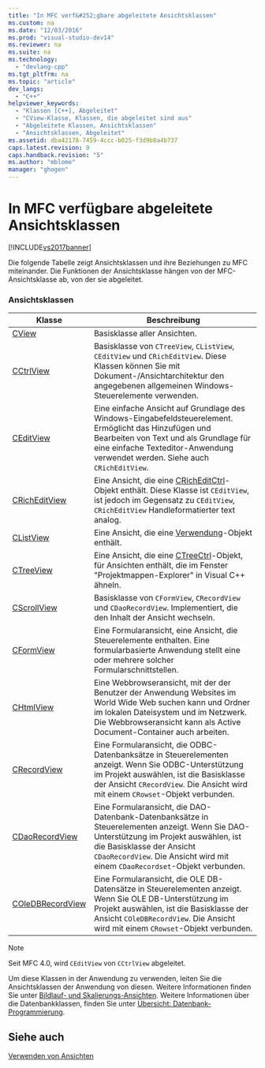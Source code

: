 ```yaml
---
title: "In MFC verf&#252;gbare abgeleitete Ansichtsklassen"
ms.custom: na
ms.date: "12/03/2016"
ms.prod: "visual-studio-dev14"
ms.reviewer: na
ms.suite: na
ms.technology: 
  - "devlang-cpp"
ms.tgt_pltfrm: na
ms.topic: "article"
dev_langs: 
  - "C++"
helpviewer_keywords: 
  - "Klassen [C++], Abgeleitet"
  - "CView-Klasse, Klassen, die abgeleitet sind aus"
  - "Abgeleitete Klassen, Ansichtsklassen"
  - "Ansichtsklassen, Abgeleitet"
ms.assetid: dba42178-7459-4ccc-b025-f3d9b8a4b737
caps.latest.revision: 9
caps.handback.revision: "5"
ms.author: "mblome"
manager: "ghogen"
---
```

# In MFC verf&#252;gbare abgeleitete Ansichtsklassen
[!INCLUDE[vs2017banner](../assembler/inline/includes/vs2017banner.md)]

Die folgende Tabelle zeigt Ansichtsklassen und ihre Beziehungen zu MFC miteinander.  Die Funktionen der Ansichtsklasse hängen von der MFC\-Ansichtsklasse ab, von der sie abgeleitet.  
  
### Ansichtsklassen  
  
|Klasse|**Beschreibung**|  
|------------|----------------------|  
|[CView](../mfc/reference/cview-class.md)|Basisklasse aller Ansichten.|  
|[CCtrlView](../mfc/reference/cctrlview-class.md)|Basisklasse von `CTreeView`, `CListView`, `CEditView` und `CRichEditView`.  Diese Klassen können Sie mit Dokument\-\/Ansichtarchitektur den angegebenen allgemeinen Windows\-Steuerelemente verwenden.|  
|[CEditView](../mfc/reference/ceditview-class.md)|Eine einfache Ansicht auf Grundlage des Windows\-Eingabefeldsteuerelement.  Ermöglicht das Hinzufügen und Bearbeiten von Text und als Grundlage für eine einfache Texteditor\-Anwendung verwendet werden.  Siehe auch `CRichEditView`.|  
|[CRichEditView](../mfc/reference/cricheditview-class.md)|Eine Ansicht, die eine [CRichEditCtrl](../mfc/reference/cricheditctrl-class.md)\-Objekt enthält.  Diese Klasse ist `CEditView`, ist jedoch im Gegensatz zu `CEditView`, `CRichEditView` Handleformatierter text analog.|  
|[CListView](../mfc/reference/clistview-class.md)|Eine Ansicht, die eine [Verwendung](../mfc/reference/clistctrl-class.md)\-Objekt enthält.|  
|[CTreeView](../mfc/reference/ctreeview-class.md)|Eine Ansicht, die eine [CTreeCtrl](../mfc/reference/ctreectrl-class.md)\-Objekt, für Ansichten enthält, die im Fenster "Projektmappen\-Explorer" in Visual C\+\+ ähneln.|  
|[CScrollView](../mfc/reference/cscrollview-class.md)|Basisklasse von `CFormView`, `CRecordView` und `CDaoRecordView`.  Implementiert, die den Inhalt der Ansicht wechseln.|  
|[CFormView](../mfc/reference/cformview-class.md)|Eine Formularansicht, eine Ansicht, die Steuerelemente enthalten.  Eine formularbasierte Anwendung stellt eine oder mehrere solcher Formularschnittstellen.|  
|[CHtmlView](../mfc/reference/chtmlview-class.md)|Eine Webbrowseransicht, mit der der Benutzer der Anwendung Websites im World Wide Web suchen kann und Ordner im lokalen Dateisystem und im Netzwerk.  Die Webbrowseransicht kann als Active Document\-Container auch arbeiten.|  
|[CRecordView](../mfc/reference/crecordview-class.md)|Eine Formularansicht, die ODBC\-Datenbanksätze in Steuerelementen anzeigt.  Wenn Sie ODBC\-Unterstützung im Projekt auswählen, ist die Basisklasse der Ansicht `CRecordView`.  Die Ansicht wird mit einem `CRowset`\-Objekt verbunden.|  
|[CDaoRecordView](../mfc/reference/cdaorecordview-class.md)|Eine Formularansicht, die DAO\-Datenbank\-Datenbanksätze in Steuerelementen anzeigt.  Wenn Sie DAO\-Unterstützung im Projekt auswählen, ist die Basisklasse der Ansicht `CDaoRecordView`.  Die Ansicht wird mit einem `CDaoRecordset`\-Objekt verbunden.|  
|[COleDBRecordView](../mfc/reference/coledbrecordview-class.md)|Eine Formularansicht, die OLE DB\-Datensätze in Steuerelementen anzeigt.  Wenn Sie OLE DB\-Unterstützung im Projekt auswählen, ist die Basisklasse der Ansicht `COleDBRecordView`.  Die Ansicht wird mit einem `CRowset`\-Objekt verbunden.|  
  
> [!NOTE]
>  Seit MFC 4.0, wird `CEditView` von `CCtrlView` abgeleitet.  
  
 Um diese Klassen in der Anwendung zu verwenden, leiten Sie die Ansichtsklassen der Anwendung von diesen.  Weitere Informationen finden Sie unter [Bildlauf\- und Skalierungs\-Ansichten](../mfc/scrolling-and-scaling-views.md).  Weitere Informationen über die Datenbankklassen, finden Sie unter [Übersicht: Datenbank\-Programmierung](../data/data-access-programming-mfc-atl.md).  
  
## Siehe auch  
 [Verwenden von Ansichten](../mfc/using-views.md)